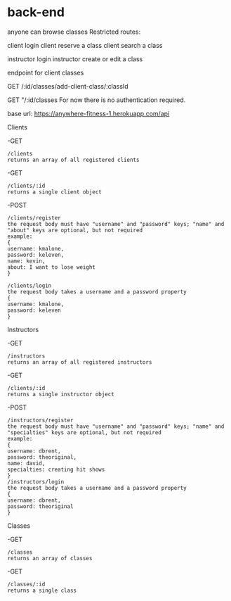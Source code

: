 # back-end

anyone can browse classes
Restricted routes:

client login
client reserve a class
client search a class

instructor login
instructor create or edit a class

endpoint for client classes

GET /:id/classes/add-client-class/:classId

GET "/:id/classes
For now there is no authentication required.

base url: https://anywhere-fitness-1.herokuapp.com/api

Clients

-GET

    /clients
    returns an array of all registered clients

-GET

    /clients/:id
    returns a single client object

-POST

    /clients/register
    the request body must have "username" and "password" keys; "name" and "about" keys are optional, but not required
    example:
    {
    username: kmalone,
    password: keleven,
    name: kevin,
    about: I want to lose weight
    }

    /clients/login
    the request body takes a username and a password property
    {
    username: kmalone,
    password: keleven
    }

Instructors

-GET

    /instructors
    returns an array of all registered instructors

-GET

    /clients/:id
    returns a single instructor object

-POST

    /instructors/register
    the request body must have "username" and "password" keys; "name" and "specialties" keys are optional, but not required
    example:
    {
    username: dbrent,
    password: theoriginal,
    name: david,
    specialties: creating hit shows
    }
    /instructors/login
    the request body takes a username and a password property
    {
    username: dbrent,
    password: theoriginal
    }

Classes

-GET

    /classes
    returns an array of classes

-GET

    /classes/:id
    returns a single class
